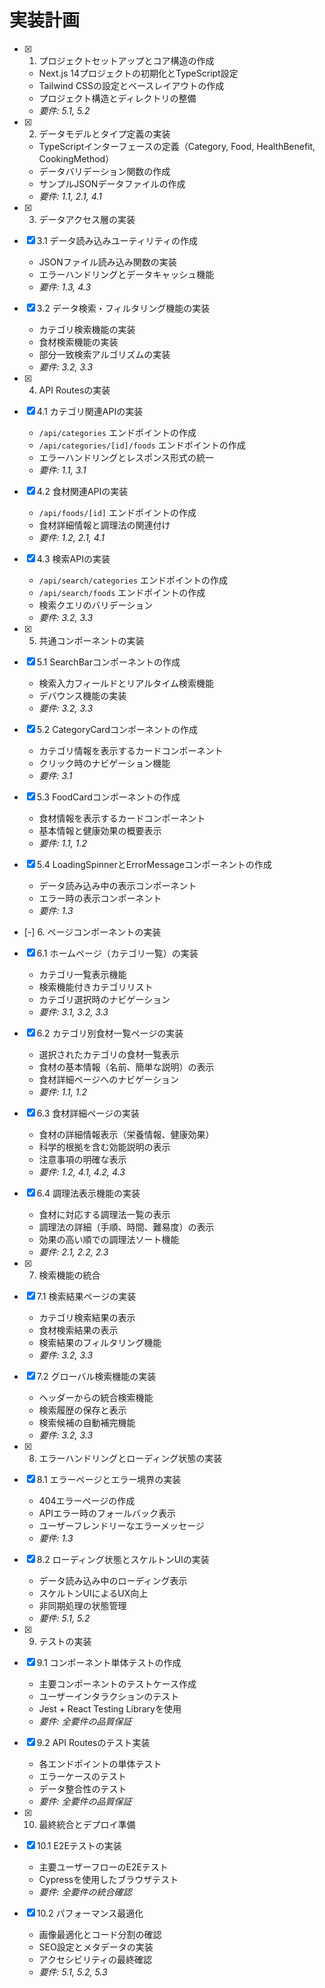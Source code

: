 # 実装計画

- [x] 1. プロジェクトセットアップとコア構造の作成
  - Next.js 14プロジェクトの初期化とTypeScript設定
  - Tailwind CSSの設定とベースレイアウトの作成
  - プロジェクト構造とディレクトリの整備
  - _要件: 5.1, 5.2_

- [x] 2. データモデルとタイプ定義の実装
  - TypeScriptインターフェースの定義（Category, Food, HealthBenefit, CookingMethod）
  - データバリデーション関数の作成
  - サンプルJSONデータファイルの作成
  - _要件: 1.1, 2.1, 4.1_

- [x] 3. データアクセス層の実装
- [x] 3.1 データ読み込みユーティリティの作成
  - JSONファイル読み込み関数の実装
  - エラーハンドリングとデータキャッシュ機能
  - _要件: 1.3, 4.3_

- [x] 3.2 データ検索・フィルタリング機能の実装
  - カテゴリ検索機能の実装
  - 食材検索機能の実装
  - 部分一致検索アルゴリズムの実装
  - _要件: 3.2, 3.3_

- [x] 4. API Routesの実装
- [x] 4.1 カテゴリ関連APIの実装
  - `/api/categories` エンドポイントの作成
  - `/api/categories/[id]/foods` エンドポイントの作成
  - エラーハンドリングとレスポンス形式の統一
  - _要件: 1.1, 3.1_

- [x] 4.2 食材関連APIの実装
  - `/api/foods/[id]` エンドポイントの作成
  - 食材詳細情報と調理法の関連付け
  - _要件: 1.2, 2.1, 4.1_

- [x] 4.3 検索APIの実装
  - `/api/search/categories` エンドポイントの作成
  - `/api/search/foods` エンドポイントの作成
  - 検索クエリのバリデーション
  - _要件: 3.2, 3.3_

- [x] 5. 共通コンポーネントの実装
- [x] 5.1 SearchBarコンポーネントの作成
  - 検索入力フィールドとリアルタイム検索機能
  - デバウンス機能の実装
  - _要件: 3.2, 3.3_

- [x] 5.2 CategoryCardコンポーネントの作成
  - カテゴリ情報を表示するカードコンポーネント
  - クリック時のナビゲーション機能
  - _要件: 3.1_

- [x] 5.3 FoodCardコンポーネントの作成
  - 食材情報を表示するカードコンポーネント
  - 基本情報と健康効果の概要表示
  - _要件: 1.1, 1.2_

- [x] 5.4 LoadingSpinnerとErrorMessageコンポーネントの作成
  - データ読み込み中の表示コンポーネント
  - エラー時の表示コンポーネント
  - _要件: 1.3_

- [-] 6. ページコンポーネントの実装
- [x] 6.1 ホームページ（カテゴリ一覧）の実装
  - カテゴリ一覧表示機能
  - 検索機能付きカテゴリリスト
  - カテゴリ選択時のナビゲーション
  - _要件: 3.1, 3.2, 3.3_

- [x] 6.2 カテゴリ別食材一覧ページの実装
  - 選択されたカテゴリの食材一覧表示
  - 食材の基本情報（名前、簡単な説明）の表示
  - 食材詳細ページへのナビゲーション
  - _要件: 1.1, 1.2_

- [x] 6.3 食材詳細ページの実装
  - 食材の詳細情報表示（栄養情報、健康効果）
  - 科学的根拠を含む効能説明の表示
  - 注意事項の明確な表示
  - _要件: 1.2, 4.1, 4.2, 4.3_

- [x] 6.4 調理法表示機能の実装
  - 食材に対応する調理法一覧の表示
  - 調理法の詳細（手順、時間、難易度）の表示
  - 効果の高い順での調理法ソート機能
  - _要件: 2.1, 2.2, 2.3_

- [x] 7. 検索機能の統合
- [x] 7.1 検索結果ページの実装
  - カテゴリ検索結果の表示
  - 食材検索結果の表示
  - 検索結果のフィルタリング機能
  - _要件: 3.2, 3.3_

- [x] 7.2 グローバル検索機能の実装
  - ヘッダーからの統合検索機能
  - 検索履歴の保存と表示
  - 検索候補の自動補完機能
  - _要件: 3.2, 3.3_

- [x] 8. エラーハンドリングとローディング状態の実装
- [x] 8.1 エラーページとエラー境界の実装
  - 404エラーページの作成
  - APIエラー時のフォールバック表示
  - ユーザーフレンドリーなエラーメッセージ
  - _要件: 1.3_

- [x] 8.2 ローディング状態とスケルトンUIの実装
  - データ読み込み中のローディング表示
  - スケルトンUIによるUX向上
  - 非同期処理の状態管理
  - _要件: 5.1, 5.2_

- [x] 9. テストの実装
- [x] 9.1 コンポーネント単体テストの作成
  - 主要コンポーネントのテストケース作成
  - ユーザーインタラクションのテスト
  - Jest + React Testing Libraryを使用
  - _要件: 全要件の品質保証_

- [x] 9.2 API Routesのテスト実装
  - 各エンドポイントの単体テスト
  - エラーケースのテスト
  - データ整合性のテスト
  - _要件: 全要件の品質保証_

- [x] 10. 最終統合とデプロイ準備
- [x] 10.1 E2Eテストの実装
  - 主要ユーザーフローのE2Eテスト
  - Cypressを使用したブラウザテスト
  - _要件: 全要件の統合確認_

- [x] 10.2 パフォーマンス最適化
  - 画像最適化とコード分割の確認
  - SEO設定とメタデータの実装
  - アクセシビリティの最終確認
  - _要件: 5.1, 5.2, 5.3_